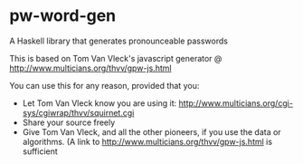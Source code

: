# pw-word-gen
A Haskell library that generates pronounceable passwords

This is based on Tom Van Vleck's javascript generator @ http://www.multicians.org/thvv/gpw-js.html

You can use this for any reason, provided that you:

 * Let Tom Van Vleck know you are using it: http://www.multicians.org/cgi-sys/cgiwrap/thvv/squirnet.cgi
 * Share your source freely
 * Give Tom Van Vleck, and all the other pioneers, if you use the data or algorithms. (A link to http://www.multicians.org/thvv/gpw-js.html is sufficient